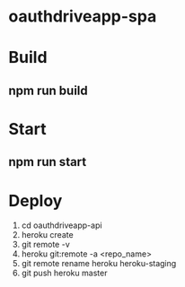 # oauthdriveapp-spa

# Build

## npm run build

# Start

## npm run start

# Deploy

1. cd oauthdriveapp-api
2. heroku create
3. git remote -v
4. heroku git:remote -a <repo_name>
5. git remote rename heroku heroku-staging
6. git push heroku master
